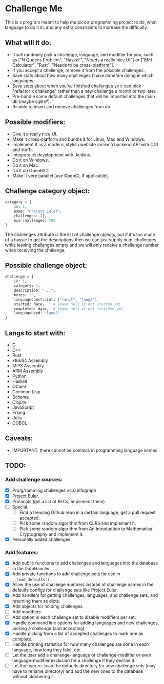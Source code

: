 # Challenge Me
This is a program meant to help me pick a programming project to do, what language to do it in, and any extra constraints to increase the difficulty.

## What will it do:
- It will randomly pick a challenge, language, and modifier for you, such as ["N Queens Problem", "Haskell", "Needs a really nice UI"] or ["BMI Calculator", "Rust", "Needs to be cross-platform"].
- If you accept a challenge, remove it from the possible challenges.
- Save stats about how many challenges I have done/am doing in which languages.
- Save stats about when you've finished challenges so it can pick "refactor x challenge" rather than a new challenge a month or two later.
- Pre-bundle some default challenges that will be imported into the main db (maybe sqlite?).
- Be able to insert and remove challenges from db.

## Possible modifiers:
- Give it a really nice UI.
- Make it cross-platform and bundle it for Linux, Mac and Windows.
- Implement it as a modern, stylish website (make a backend API with CGI and stuff).
- Integrate its development with Jenkins.
- Do it on Windows.
- Do it on Mac.
- Do it on OpenBSD.
- Make it very parallel (use OpenCL if applicable).

## Challenge category object:
```py
category = {
	id: 1,
	name: "Project Euler",
	challenges: [],
	num-challenges: 700
}
```
The challenges attribute is the list of challenge objects, but if it's too much of a hassle to get the descriptions then we can just supply num-challenges while leaving challenges empty and we will only receive a challenge number when receiving the challenge.

## Possible challenge object:
```py
challenge = {
	id: 1,
	category: 1,
	description: "...",
	notes: "",
	languageConstraint: ["lang1", "lang2"],
	started: date,    # leave null if not started yet
	completed: date,  # leave null if not finished yet
	languageUsed: "lang2"
}
```

## Langs to start with:
- C
- C++
- Rust
- x86/64 Assembly
- MIPS Assembly
- ARM Assembly
- Python
- Haskell
- OCaml
- Common Lisp
- Scheme
- Clojure
- JavaScript
- Erlang
- Julia 
- COBOL

## Caveats:
- IMPORTANT: there cannot be commas in programming language names.

## TODO:
### Add challenge sources:
- [x] Pro/g/ramming challenges v4.0 infograph.
- [x] Project Euler.
- [x] Protocols (get a list of RFCs, implement them).
- [ ] Special.
  - [ ] Find a trending Github repo in a certain language, get a pull request accepted.
  - [ ] Pick some random algorithm from CLRS and implement it.
  - [ ] Pick some random algorithm from An Introduction to Mathematical Cryptography and implement it.
- [x] Personally added challenges.
### Add features:
- [x] Add public functions to add challenges and languages into the database in the DataHandler.
- [x] Add private functions to add challenge sets for use in `__load_defaults()`.
- [x] Allow the use of challenge numbers instead of challenge names in the defaults configs for challenge sets like Project Euler.
- [x] Add handlers for getting challenges, languages, and challenge sets, and returning them as dicts.
- [x] Add objects for holding challenges.
- [ ] Add modifiers
- [ ] Add option in each challenge set to disable modifiers per set.
- [x] Handle command line options for adding languages and new challenges, picking a challenge (and accepting)
- [x] Handle picking from a list of accepted challenges to mark one as complete.
- [ ] Handle printing statistics for how many challenges are done in each language, how long they take, etc.
- [ ] Let the user add a challenge-language or challenge-modifier or even language-modifier exclusion for a challenge if they decline it.
- [ ] Let the user re-scan the defaults directory for new challenge sets (may have to rename directory) and add the new ones to the database without clobbering it.

